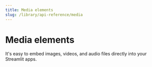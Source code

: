 ```yaml
---
title: Media elements
slug: /library/api-reference/media
---
```


# Media elements

It's easy to embed images, videos, and audio files directly into your Streamlit apps.

<Autofunction function="streamlit.image" />
<Autofunction function="streamlit.audio" />
<Autofunction function="streamlit.video" />
